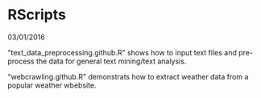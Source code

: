 # RScripts

03/01/2016

"text_data_preprocessing.github.R" shows how to input text files and pre-process the data for general text mining/text analysis.

"webcrawling.github.R" demonstrats how to extract weather data from a popular weather wbebsite.
